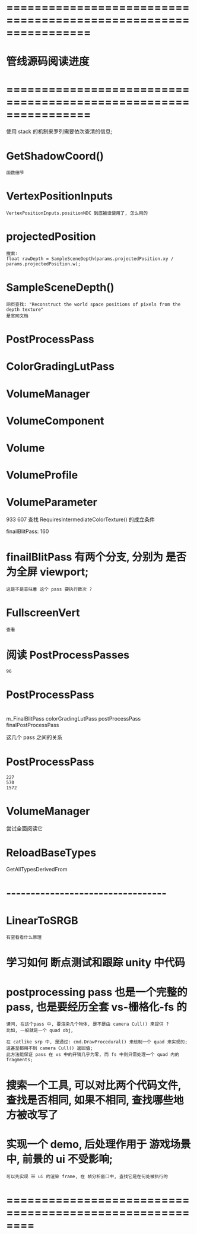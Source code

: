 # ================================================================ #
#                 管线源码阅读进度
# ================================================================ #
使用 stack 的机制来罗列需要依次查清的信息;


# GetShadowCoord()
    函数细节


# VertexPositionInputs

    VertexPositionInputs.positionNDC 到底被谁使用了, 怎么用的


# projectedPosition
    搜索:
    float rawDepth = SampleSceneDepth(params.projectedPosition.xy / params.projectedPosition.w);


# SampleSceneDepth()

    网页查找: "Reconstruct the world space positions of pixels from the depth texture"
    是官网文档




# PostProcessPass
# ColorGradingLutPass


# VolumeManager
# VolumeComponent
# Volume
# VolumeProfile
# VolumeParameter



933
607
    查找 RequiresIntermediateColorTexture() 的成立条件

finailBlitPass:
    160

# finailBlitPass 有两个分支, 分别为 是否为全屏 viewport;
    这是不是意味着 这个 pass 要执行数次 ?

# FullscreenVert
    查看


# 阅读 PostProcessPasses
    96

# PostProcessPass




# 
m_FinalBlitPass
colorGradingLutPass
postProcessPass
finalPostProcessPass

这几个 pass 之间的关系

# PostProcessPass
    227
    570
    1572


    

# VolumeManager
尝试全面阅读它

# ReloadBaseTypes
GetAllTypesDerivedFrom




# ---------------------------------


# LinearToSRGB
    有空看看什么原理

# 学习如何 断点测试和跟踪 unity 中代码 


# postprocessing pass 也是一个完整的 pass, 也是要经历全套 vs-栅格化-fs 的
    请问, 在这个pass 中, 要渲染几个物体, 是不是由 camera Cull() 来提供 ?
    比如, 一般就是一个 quad obj,

    在 catlike srp 中, 是通过: cmd.DrawProcedural() 来绘制一个 quad 来实现的;
    这甚至都用不到 camera Cull() 返回值;
    此方法能保证 pass 在 vs 中的开销几乎为零, 而 fs 中则只需处理一个 quad 内的 fragments;


# 搜索一个工具, 可以对比两个代码文件, 查找是否相同, 如果不相同, 查找哪些地方被改写了



# 实现一个 demo, 后处理作用于 游戏场景中, 前景的 ui 不受影响;
    可以先实现 带 ui 的渲染 frame, 在 帧分析窗口中, 查找它是在何处被执行的


# ======================================================== #





